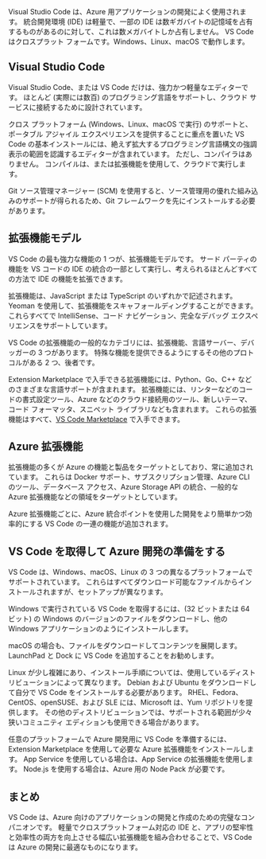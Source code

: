 Visual Studio Code は、Azure 用アプリケーションの開発によく使用されます。 統合開発環境 (IDE) は軽量で、一部の IDE は数ギガバイトの記憶域を占有するものがあるのに対して、これは数メガバイトしか占有しません。 VS Code はクロスプラット フォームです。Windows、Linux、macOS で動作します。

## <a name="visual-studio-code"></a>Visual Studio Code

Visual Studio Code、または VS Code だけは、強力かつ軽量なエディターです。 ほとんど (実際には数百) のプログラミング言語をサポートし、クラウド サービスに接続するために設計されています。

クロス プラットフォーム (Windows、Linux、macOS で実行) のサポートと、ポータブル アジャイル エクスペリエンスを提供することに重点を置いた VS Code の基本インストールには、絶えず拡大するプログラミング言語構文の強調表示の範囲を認識するエディターが含まれています。 ただし、コンパイラはありません。 コンパイルは、または拡張機能を使用して、クラウドで実行します。

Git ソース管理マネージャー (SCM) を使用すると、ソース管理用の優れた組み込みのサポートが得られるため、Git フレームワークを先にインストールする必要があります。

## <a name="extension-model"></a>拡張機能モデル

VS Code の最も強力な機能の 1 つが、拡張機能モデルです。 サード パーティの機能を VS コードの IDE の統合の一部として実行し、考えられるほとんどすべての方法で IDE の機能を拡張できます。

拡張機能は、JavaScript または TypeScript のいずれかで記述されます。 Yeoman を使用して、拡張機能をスキャフォールディングすることができます。 これらすべてで IntelliSense、コード ナビゲーション、完全なデバッグ エクスペリエンスをサポートしています。

VS Code の拡張機能の一般的なカテゴリには、拡張機能、言語サーバー、デバッガーの 3 つがあります。 特殊な機能を提供できるようにするその他のプロトコルがある 2 つ、後者です。

Extension Marketplace で入手できる拡張機能には、Python、Go、C++ などのさまざまな言語サポートが含まれます。 拡張機能には、リンターなどのコードの書式設定ツール、Azure などのクラウド接続用のツール、新しいテーマ、コード フォーマッタ、スニペット ライブラリなども含まれます。 これらの拡張機能はすべて、[VS Code Marketplace](https://marketplace.visualstudio.com/) で入手できます。

## <a name="azure-extensions"></a>Azure 拡張機能

拡張機能の多くが Azure の機能と製品をターゲットとしており、常に追加されています。 これらは Docker サポート、サブスクリプション管理、Azure CLI のツール、データベース アクセス、Azure Storage API の統合、一般的な Azure 拡張機能などの領域をターゲットとしています。

Azure 拡張機能ごとに、Azure 統合ポイントを使用した開発をより簡単かつ効率的にする VS Code の一連の機能が追加されます。

## <a name="getting-vs-code-and-preparing-for-azure-development"></a>VS Code を取得して Azure 開発の準備をする

VS Code は、Windows、macOS、Linux の 3 つの異なるプラットフォームでサポートされています。 これらはすべてダウンロード可能なファイルからインストールされますが、セットアップが異なります。

Windows で実行されている VS Code を取得するには、(32 ビットまたは 64 ビット) の Windows のバージョンのファイルをダウンロードし、他の Windows アプリケーションのようにインストールします。

macOS の場合も、ファイルをダウンロードしてコンテンツを展開します。 LaunchPad と Dock に VS Code を追加することをお勧めします。

Linux が少し複雑にあり、インストール手順については、使用しているディストリビューションによって異なります。 Debian および Ubuntu をダウンロードして自分で VS Code をインストールする必要があります。 RHEL、Fedora、CentOS、openSUSE、および SLE には、Microsoft は、Yum リポジトリを提供します。 その他のディストリビューションでは、サポートされる範囲が少々狭いコミュニティ エディションも使用できる場合があります。

任意のプラットフォームで Azure 開発用に VS Code を準備するには、Extension Marketplace を使用して必要な Azure 拡張機能をインストールします。 App Service を使用している場合は、App Service の拡張機能を使用します。 Node.js を使用する場合は、Azure 用の Node Pack が必要です。

## <a name="summary"></a>まとめ

VS Code は、Azure 向けのアプリケーションの開発と作成のための完璧なコンパニオンです。 軽量でクロスプラットフォーム対応の IDE と、アプリの堅牢性と効率性の両方を向上させる幅広い拡張機能を組み合わせることで、VS Code は Azure の開発に最適なものになります。
